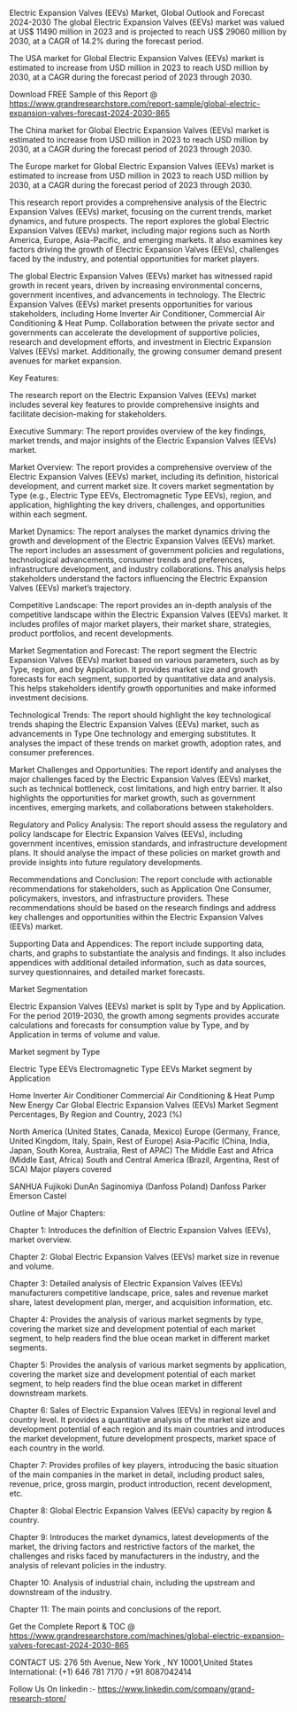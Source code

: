 Electric Expansion Valves (EEVs) Market, Global Outlook and Forecast 2024-2030
The global Electric Expansion Valves (EEVs) market was valued at US$ 11490 million in 2023 and is projected to reach US$ 29060 million by 2030, at a CAGR of 14.2% during the forecast period.

The USA market for Global Electric Expansion Valves (EEVs)  market is estimated to increase from USD million in 2023 to reach USD million by 2030, at a CAGR during the forecast period of 2023 through 2030.

Download FREE Sample of this Report @ https://www.grandresearchstore.com/report-sample/global-electric-expansion-valves-forecast-2024-2030-865

The China market for Global Electric Expansion Valves (EEVs)  market is estimated to increase from USD million in 2023 to reach USD million by 2030, at a CAGR during the forecast period of 2023 through 2030.

The Europe market for Global Electric Expansion Valves (EEVs)  market is estimated to increase from USD million in 2023 to reach USD million by 2030, at a CAGR during the forecast period of 2023 through 2030.

This research report provides a comprehensive analysis of the Electric Expansion Valves (EEVs) market, focusing on the current trends, market dynamics, and future prospects. The report explores the global Electric Expansion Valves (EEVs) market, including major regions such as North America, Europe, Asia-Pacific, and emerging markets. It also examines key factors driving the growth of Electric Expansion Valves (EEVs), challenges faced by the industry, and potential opportunities for market players.

The global Electric Expansion Valves (EEVs) market has witnessed rapid growth in recent years, driven by increasing environmental concerns, government incentives, and advancements in technology. The Electric Expansion Valves (EEVs) market presents opportunities for various stakeholders, including Home Inverter Air Conditioner, Commercial Air Conditioning & Heat Pump. Collaboration between the private sector and governments can accelerate the development of supportive policies, research and development efforts, and investment in Electric Expansion Valves (EEVs) market. Additionally, the growing consumer demand present avenues for market expansion.

Key Features:

The research report on the Electric Expansion Valves (EEVs) market includes several key features to provide comprehensive insights and facilitate decision-making for stakeholders.

Executive Summary: The report provides overview of the key findings, market trends, and major insights of the Electric Expansion Valves (EEVs) market.

Market Overview: The report provides a comprehensive overview of the Electric Expansion Valves (EEVs) market, including its definition, historical development, and current market size. It covers market segmentation by Type (e.g., Electric Type EEVs, Electromagnetic Type EEVs), region, and application, highlighting the key drivers, challenges, and opportunities within each segment.

Market Dynamics: The report analyses the market dynamics driving the growth and development of the Electric Expansion Valves (EEVs) market. The report includes an assessment of government policies and regulations, technological advancements, consumer trends and preferences, infrastructure development, and industry collaborations. This analysis helps stakeholders understand the factors influencing the Electric Expansion Valves (EEVs) market’s trajectory.

Competitive Landscape: The report provides an in-depth analysis of the competitive landscape within the Electric Expansion Valves (EEVs) market. It includes profiles of major market players, their market share, strategies, product portfolios, and recent developments.

Market Segmentation and Forecast: The report segment the Electric Expansion Valves (EEVs) market based on various parameters, such as by Type, region, and by Application. It provides market size and growth forecasts for each segment, supported by quantitative data and analysis. This helps stakeholders identify growth opportunities and make informed investment decisions.

Technological Trends: The report should highlight the key technological trends shaping the Electric Expansion Valves (EEVs) market, such as advancements in Type One technology and emerging substitutes. It analyses the impact of these trends on market growth, adoption rates, and consumer preferences.

Market Challenges and Opportunities: The report identify and analyses the major challenges faced by the Electric Expansion Valves (EEVs) market, such as technical bottleneck, cost limitations, and high entry barrier. It also highlights the opportunities for market growth, such as government incentives, emerging markets, and collaborations between stakeholders.

Regulatory and Policy Analysis: The report should assess the regulatory and policy landscape for Electric Expansion Valves (EEVs), including government incentives, emission standards, and infrastructure development plans. It should analyse the impact of these policies on market growth and provide insights into future regulatory developments.

Recommendations and Conclusion: The report conclude with actionable recommendations for stakeholders, such as Application One Consumer, policymakers, investors, and infrastructure providers. These recommendations should be based on the research findings and address key challenges and opportunities within the Electric Expansion Valves (EEVs) market.

Supporting Data and Appendices: The report include supporting data, charts, and graphs to substantiate the analysis and findings. It also includes appendices with additional detailed information, such as data sources, survey questionnaires, and detailed market forecasts.

Market Segmentation

Electric Expansion Valves (EEVs) market is split by Type and by Application. For the period 2019-2030, the growth among segments provides accurate calculations and forecasts for consumption value by Type, and by Application in terms of volume and value.

Market segment by Type

Electric Type EEVs
Electromagnetic Type EEVs
Market segment by Application

Home Inverter Air Conditioner
Commercial Air Conditioning & Heat Pump
New Energy Car
Global Electric Expansion Valves (EEVs) Market Segment Percentages, By Region and Country, 2023 (%)

North America (United States, Canada, Mexico)
Europe (Germany, France, United Kingdom, Italy, Spain, Rest of Europe)
Asia-Pacific (China, India, Japan, South Korea, Australia, Rest of APAC)
The Middle East and Africa (Middle East, Africa)
South and Central America (Brazil, Argentina, Rest of SCA)
Major players covered

SANHUA
Fujikoki
DunAn
Saginomiya (Danfoss Poland)
Danfoss
Parker
Emerson
Castel

Outline of Major Chapters:

Chapter 1: Introduces the definition of Electric Expansion Valves (EEVs), market overview.

Chapter 2: Global Electric Expansion Valves (EEVs) market size in revenue and volume.

Chapter 3: Detailed analysis of Electric Expansion Valves (EEVs) manufacturers competitive landscape, price, sales and revenue market share, latest development plan, merger, and acquisition information, etc.

Chapter 4: Provides the analysis of various market segments by type, covering the market size and development potential of each market segment, to help readers find the blue ocean market in different market segments.

Chapter 5: Provides the analysis of various market segments by application, covering the market size and development potential of each market segment, to help readers find the blue ocean market in different downstream markets.

Chapter 6: Sales of Electric Expansion Valves (EEVs) in regional level and country level. It provides a quantitative analysis of the market size and development potential of each region and its main countries and introduces the market development, future development prospects, market space of each country in the world.

Chapter 7: Provides profiles of key players, introducing the basic situation of the main companies in the market in detail, including product sales, revenue, price, gross margin, product introduction, recent development, etc.

Chapter 8: Global Electric Expansion Valves (EEVs) capacity by region & country.

Chapter 9: Introduces the market dynamics, latest developments of the market, the driving factors and restrictive factors of the market, the challenges and risks faced by manufacturers in the industry, and the analysis of relevant policies in the industry.

Chapter 10: Analysis of industrial chain, including the upstream and downstream of the industry.

Chapter 11: The main points and conclusions of the report.

Get the Complete Report & TOC @ https://www.grandresearchstore.com/machines/global-electric-expansion-valves-forecast-2024-2030-865

CONTACT US:
276 5th Avenue, New York , NY 10001,United States
International: (+1) 646 781 7170 / +91 8087042414

Follow Us On linkedin :- https://www.linkedin.com/company/grand-research-store/
